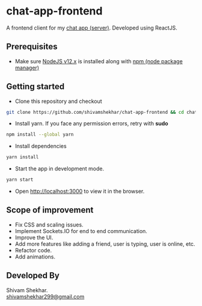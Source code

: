 # chat-app-frontend
A frontend client for my [chat app (server)](https://github.com/shivamshekhar/chat-app-backend). Developed using ReactJS.

## Prerequisites

* Make sure [NodeJS v12.x](https://nodejs.org/) is installed  along with [npm (node package manager)](https://docs.npmjs.com/downloading-and-installing-node-js-and-npm)

## Getting started

* Clone this repository and checkout
```bash
git clone https://github.com/shivamshekhar/chat-app-frontend && cd chat-app-frontend
```

* Install yarn. If you face any permission errors, retry with **sudo**
```bash
npm install --global yarn
```

* Install dependencies
```bash
yarn install
```

* Start the app in development mode.
```bash
yarn start
```

* Open [http://localhost:3000](http://localhost:3000) to view it in the browser.


## Scope of improvement

* Fix CSS and scaling issues.
* Implement Sockets.IO for end to end communication.
* Improve the UI.
* Add more features like adding a friend, user is typing, user is online, etc.
* Refactor code.
* Add animations.

## Developed By
Shivam Shekhar.  
shivamshekhar299@gmail.com
